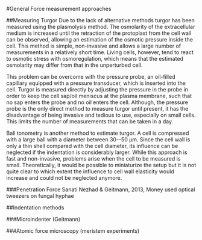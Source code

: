 #General Force measurement approaches

##Measuring Turgor
Due to the lack of alternative methods turgor has been measured using the plasmolysis method. The osmolarity of the extracellular medium is increased until the retraction of the protoplast from the cell wall can be observed, allowing an estimation of the osmotic pressure inside the cell. This method is simple, non-invasive and allows a large number of measurements in a relatively short time. Living cells, however, tend to react to osmotic stress with osmoregulation, which means that the estimated osmolarity may differ from that in the unperturbed cell.

This problem can be overcome with the pressure probe, an oil-filled capillary equipped with a pressure transducer, which is inserted into the cell. Turgor is measured directly by adjusting the pressure in the probe in order to keep the cell sap/oil meniscus at the plasma membrane, such that no sap enters the probe and no oil enters the cell. Although, the pressure probe  is the only direct method to measure turgor until present, it has the disadvantage of being invasive and tedious to use, especially on small cells. This limits the number of measurements that can be taken in a day.

Ball tonometry is another method to estimate turgor. A cell is compressed with a large ball with a diameter between 30--50 µm. Since the cell wall is only a thin shell compared with the cell diameter, its influence can be neglected if the indentation is considerably larger. While this approach is fast and non-invasive, problems arise when the cell to be measured is small. Theoretically, it would be possible to miniaturize the setup but it is not quite clear to which extent the influence to cell wall elasticity would increase and could not be neglected anymore.


###Penetration Force
Sanati Nezhad & Geitmann, 2013, Money used optical tweezers on fungal hyphae

##Indentation methods

###Microindenter (Geitmann)

###Atomic force microscopy (meristem experiments)